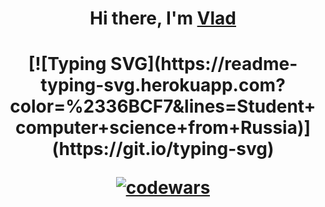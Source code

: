 <h1 align="center">Hi there, I'm <a href="https://daniilshat.ru/" target="_blank">Vlad</a> 


<h1 align="center">[![Typing SVG](https://readme-typing-svg.herokuapp.com?color=%2336BCF7&lines=Student+computer+science+from+Russia)](https://git.io/typing-svg)



[![codewars](https://www.codewars.com/users/DoNaT1k/badges/large)](https://www.codewars.com/users/DoNaT1k)
